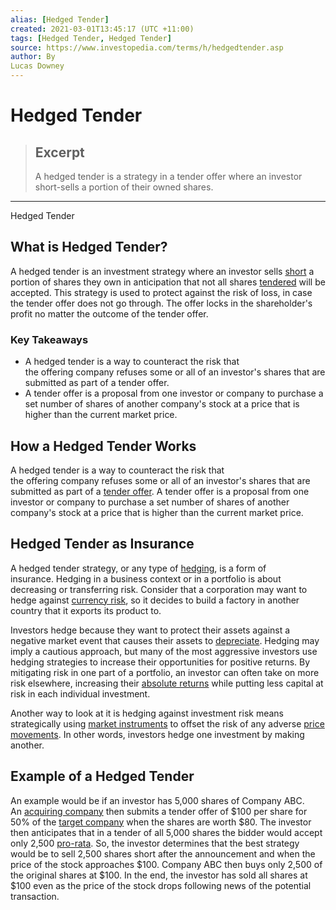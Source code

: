 ```yaml
---
alias: [Hedged Tender]
created: 2021-03-01T13:45:17 (UTC +11:00)
tags: [Hedged Tender, Hedged Tender]
source: https://www.investopedia.com/terms/h/hedgedtender.asp
author: By
Lucas Downey
---
```


# Hedged Tender

> ## Excerpt
> A hedged tender is a strategy in a tender offer where an investor short-sells a portion of their owned shares.

---

Hedged Tender
## What is Hedged Tender?

A hedged tender is an investment strategy where an investor sells [short](https://www.investopedia.com/terms/s/shortselling.asp) a portion of shares they own in anticipation that not all shares [tendered](https://www.investopedia.com/terms/t/tender.asp) will be accepted. This strategy is used to protect against the risk of loss, in case the tender offer does not go through. The offer locks in the shareholder's profit no matter the outcome of the tender offer.

### Key Takeaways

-   A hedged tender is a way to counteract the risk that the offering company refuses some or all of an investor's shares that are submitted as part of a tender offer.
-   A tender offer is a proposal from one investor or company to purchase a set number of shares of another company's stock at a price that is higher than the current market price.

## How a Hedged Tender Works

A hedged tender is a way to counteract the risk that the offering company refuses some or all of an investor's shares that are submitted as part of a [tender offer](https://www.investopedia.com/terms/t/tenderoffer.asp). A tender offer is a proposal from one investor or company to purchase a set number of shares of another company's stock at a price that is higher than the current market price.

## Hedged Tender as Insurance

A hedged tender strategy, or any type of [hedging](https://www.investopedia.com/terms/h/hedge.asp), is a form of insurance. Hedging in a business context or in a portfolio is about decreasing or transferring risk. Consider that a corporation may want to hedge against [currency risk](https://www.investopedia.com/terms/c/currencyrisk.asp), so it decides to build a factory in another country that it exports its product to. 

Investors hedge because they want to protect their assets against a negative market event that causes their assets to [depreciate](https://www.investopedia.com/terms/d/depreciation.asp). Hedging may imply a cautious approach, but many of the most aggressive investors use hedging strategies to increase their opportunities for positive returns. By mitigating risk in one part of a portfolio, an investor can often take on more risk elsewhere, increasing their [absolute returns](https://www.investopedia.com/terms/a/absolutereturn.asp) while putting less capital at risk in each individual investment.

Another way to look at it is hedging against investment risk means strategically using [market instruments](https://www.investopedia.com/terms/f/financialinstrument.asp) to offset the risk of any adverse [price movements](https://www.investopedia.com/terms/p/price-action.asp). In other words, investors hedge one investment by making another.

## Example of a Hedged Tender

An example would be if an investor has 5,000 shares of Company ABC. An [acquiring company](https://www.investopedia.com/terms/a/acquirer.asp) then submits a tender offer of $100 per share for 50% of the [target company](https://www.investopedia.com/terms/t/targetfirm.asp) when the shares are worth $80. The investor then anticipates that in a tender of all 5,000 shares the bidder would accept only 2,500 [pro-rata](https://www.investopedia.com/terms/p/pro-rata.asp). So, the investor determines that the best strategy would be to sell 2,500 shares short after the announcement and when the price of the stock approaches $100. Company ABC then buys only 2,500 of the original shares at $100. In the end, the investor has sold all shares at $100 even as the price of the stock drops following news of the potential transaction.
